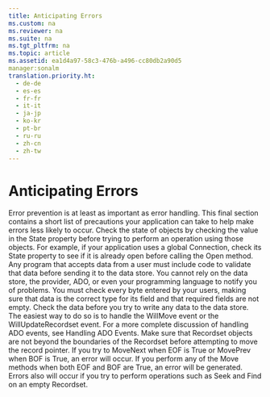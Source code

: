 ```yaml
---
title: Anticipating Errors
ms.custom: na
ms.reviewer: na
ms.suite: na
ms.tgt_pltfrm: na
ms.topic: article
ms.assetid: ea1d4a97-58c3-476b-a496-cc80db2a90d5
manager:sonalm
translation.priority.ht: 
  - de-de
  - es-es
  - fr-fr
  - it-it
  - ja-jp
  - ko-kr
  - pt-br
  - ru-ru
  - zh-cn
  - zh-tw
---
```

# Anticipating Errors
<?xml version="1.0" encoding="utf-8"?>
<developerReferenceWithoutSyntaxDocument xmlns="http://ddue.schemas.microsoft.com/authoring/2003/5" xmlns:xlink="http://www.w3.org/1999/xlink" xmlns:xsi="http://www.w3.org/2001/XMLSchema-instance" xsi:schemaLocation="http://ddue.schemas.microsoft.com/authoring/2003/5 http://dduestorage.blob.core.windows.net/ddueschema/developer.xsd">
  <introduction>
    <para>Error prevention is at least as important as error handling. This final section contains a short list of precautions your application can take to help make errors less likely to occur.</para>
    <para>Check the state of objects by checking the value in the <legacyBold>State</legacyBold> property before trying to perform an operation using those objects. For example, if your application uses a global <legacyBold>Connection</legacyBold>, check its <legacyBold>State</legacyBold> property to see if it is already open before calling the <legacyBold>Open</legacyBold> method.  </para>
    <list class="bullet">
      <listItem>
        <para>Any program that accepts data from a user must include code to validate that data before sending it to the data store. You cannot rely on the data store, the provider, ADO, or even your programming language to notify you of problems. You must check every byte entered by your users, making sure that data is the correct type for its field and that required fields are not empty.</para>
      </listItem>
    </list>
    <para>Check the data before you try to write any data to the data store. The easiest way to do so is to handle the <legacyBold>WillMove</legacyBold> event or the <legacyBold>WillUpdateRecordset</legacyBold> event. For a more complete discussion of handling ADO events, see <link xlink:href="e9003457-0762-48b3-942f-0820266b158f">Handling ADO Events</link>.</para>
    <para>Make sure that <legacyBold>Recordset</legacyBold> objects are not beyond the boundaries of the <legacyBold>Recordset</legacyBold> before attempting to move the record pointer. If you try to <legacyBold>MoveNext</legacyBold> when <legacyBold>EOF</legacyBold> is True or <legacyBold>MovePrev</legacyBold> when <legacyBold>BOF</legacyBold> is True, an error will occur. If you perform any of the <legacyBold>Move</legacyBold> methods when both <legacyBold>EOF</legacyBold> and <legacyBold>BOF</legacyBold> are True, an error will be generated.</para>
    <para>Errors also will occur if you try to perform operations such as <legacyBold>Seek</legacyBold> and <legacyBold>Find</legacyBold> on an empty <legacyBold>Recordset</legacyBold>.</para>
  </introduction>
  <relatedTopics />
</developerReferenceWithoutSyntaxDocument>